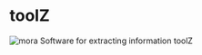 # toolZ
![mora](https://github.com/Anonimo8/toolZ/assets/61224709/2b5ba2ce-4209-43b3-9eb6-c6bc697e69db)
Software for extracting information toolZ
